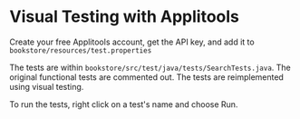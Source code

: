 # Visual Testing with Applitools

Create your free Applitools account, get the API key, and add it to `bookstore/resources/test.properties`

The tests are within `bookstore/src/test/java/tests/SearchTests.java`. The original functional tests are commented out. The tests are reimplemented using visual testing.

To run the tests, right click on a test's name and choose Run.
